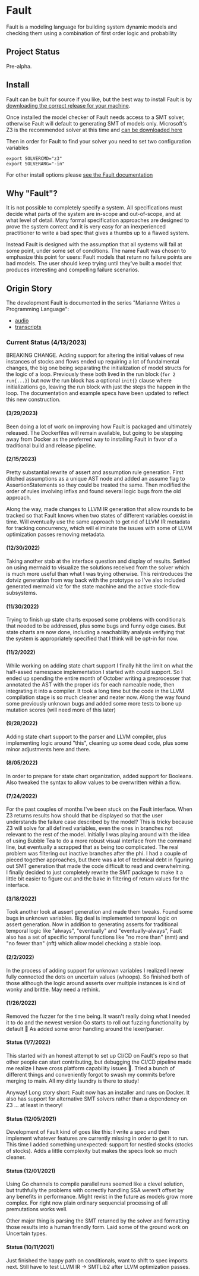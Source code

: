 # Fault
Fault is a modeling language for building system dynamic models and checking them using a combination of first order logic and probability

## Project Status
Pre-alpha.

## Install
Fault can be built for source if you like, but the best way to install Fault is by [downloading the correct release for your machine](https://github.com/Fault-lang/Fault/releases).

Once installed the model checker of Fault needs access to a SMT solver, otherwise Fault will default to generating SMT of models only. Microsoft's Z3 is the recommended solver at this time and [can be downloaded here](https://github.com/Z3Prover/z3/releases)

Then in order for Fault to find your solver you need to set two configuration variables

```
export SOLVERCMD="z3"
export SOLVERARG="-in"
``` 

For other install options please [see the Fault documentation](https://www.fault.tech)

## Why "Fault"?
It is not possible to completely specify a system. All specifications must decide what parts of the system are in-scope and out-of-scope, and at what level of detail. Many formal specification approaches are designed to prove the system correct and it is very easy for an inexperienced practitioner to write a bad spec that gives a thumbs up to a flawed system.

Instead Fault is designed with the assumption that all systems will fail at some point, under some set of conditions. The name Fault was chosen to emphasize this point for users: Fault models that return no failure points are bad models. The user should keep trying until they've built a model that produces interesting and compelling failure scenarios.

## Origin Story
The development Fault is documented in the series "Marianne Writes a Programming Language":

- [audio](https://anchor.fm/mwapl)
- [transcripts](https://dev.to/bellmar/series/9711)

### Current Status (4/13/2023)
BREAKING CHANGE. Adding support for altering the initial values of new instances of stocks and flows ended up requiring a lot of fundalmental changes, the big one being separating the initialization of model structs for the logic of a loop. Previously these both lived in the run block (`for 2 run{...}`) but now the run block has a optional `init{}` clause where initializations go, leaving the run block with just the steps the happen in the loop. The documentation and example specs have been updated to reflect this new construction.  

#### (3/29/2023)
Been doing a lot of work on improving how Fault is packaged and ultimately released. The Dockerfiles will remain available, but going to be stepping away from Docker as the preferred way to installing Fault in favor of a traditional build and release pipeline.

#### (2/15/2023)
Pretty substantial rewrite of assert and assumption rule generation. First ditched assumptions as a unique AST node and added an assume flag to AssertionStatements so they could be treated the same. Then modified the order of rules involving infixs and found several logic bugs from the old approach.

Along the way, made changes to LLVM IR generation that allow rounds to be tracked so that Fault knows when two states of different variables coexist in time. Will eventually use the same approach to get rid of LLVM IR metadata for tracking concurrency, which will eliminate the issues with some of LLVM optimization passes removing metadata.

#### (12/30/2022)
Taking another stab at the interface question and display of results. Settled on using mermaid to visualize the solutions received from the solver which is much more useful than what I was trying otherwise. This reintroduces the dotviz generation from way back with the prototype so I've also included generated mermaid viz for the state machine and the active stock-flow subsystems.

#### (11/30/2022)
Trying to finish up state charts exposed some problems with conditionals that needed to be addressed, plus some bugs and funny edge cases. But state charts are now done, including a reachability analysis verifying that the system is appropriately specified that I think will be opt-in for now.

#### (11/2/2022)
While working on adding state chart support I finally hit the limit on what the half-assed namespace implementation I started with could support. So I ended up spending the entire month of October writing a preprocesser that annotated the AST with the proper ids for each nameable node, then integrating it into a compiler. It took a long time but the code in the LLVM compilation stage is so much cleaner and neater now. Along the way found some previously unknown bugs and added some more tests to bone up mutation scores (will need more of this later)

#### (9/28/2022)
Adding state chart support to the parser and LLVM compiler, plus implementing logic around "this", cleaning up some dead code, plus some minor adjustments here and there.

#### (8/05/2022)
In order to prepare for state chart organization, added support for Booleans. Also tweaked the syntax to allow values to be overwritten within a flow.

#### (7/24/2022)
For the past couples of months I've been stuck on the Fault interface. When Z3 returns results how should that be displayed so that the user understands the failure case described by the model? This is tricky because Z3 will solve for all defined variables, even the ones in branches not relevant to the rest of the model.
Initially I was playing around with the idea of using Bubble Tea to do a more robust visual interface from the command line, but eventually a scrapped that as being too complicated. The real problem was filtering out inactive branches after the phi. I had a couple of pieced together approaches, but there was a lot of technical debt in figuring out SMT generation that made the code difficult to read and overwhelming. I finally decided to just completely rewrite the SMT package to make it a little bit easier to figure out and the bake in filtering of return values for the interface.

#### (3/18/2022)
Took another look at assert generation and made them tweaks. Found some bugs in unknown variables. Big deal is implemented temporal logic on assert generation. Now in addition to generating asserts for traditional temporal logic like "always", "eventually" and "eventually-always", Fault also has a set of specific temporal functions like "no more than" (nmt) and "no fewer than" (nft) which allow model checking a stable loop.

#### (2/2/2022)
In the process of adding support for unknown variables I realized I never fully connected the dots on uncertain values (whoops). So finished both of those although the logic around asserts over multiple instances is kind of wonky and brittle. May need a rethink.

#### (1/26/2022)
Removed the fuzzer for the time being. It wasn't really doing what I needed it to do and the newest version Go starts to roll out fuzzing functionality by default 🎉 As added some error handling around the lexer/parser.

#### Status (1/7/2022)
This started with an honest attempt to set up CI/CD on Fault's repo so that other people can start contributing, but debugging the CI/CD pipeline made me realize I have cross platform capability issues :facepalm:. Tried a bunch of different things and conveniently forgot to swash my commits before merging to main. All my dirty laundry is there to study!

Anyway! Long story short: Fault now has an installer and runs on Docker. It also has support for alternative SMT solvers rather than a dependency on Z3 ... at least in theory!

#### Status (12/05/2021)
Development of Fault kind of goes like this: I write a spec and then implement whatever features are currently missing in order to get it to run. This time I added something unexpected: support for nestled stocks (stocks of stocks). Adds a little complexity but makes the specs look so much cleaner.

#### Status (12/01/2021)
Using Go channels to compile parallel runs seemed like a clevel solution, but truthfully the problems with correctly handling SSA weren't offset by any benefits in performance. Might revist in the future as models grow more complex. For right now plain ordinary sequencial processing of all premutations works well.

Other major thing is parsing the SMT returned by the solver and formatting those results into a human friendly form. Laid some of the ground work on Uncertain types.

#### Status (10/11/2021)
Just finished the happy path on conditionals, want to shift to spec imports next. Still have to test LLVM IR -> SMTLib2 after LLVM optimization passes. 

